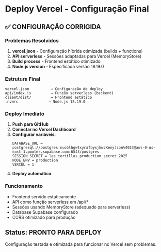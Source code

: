 # Deploy Vercel - Configuração Final

## ✅ CONFIGURAÇÃO CORRIGIDA

### Problemas Resolvidos
1. **vercel.json** - Configuração híbrida otimizada (builds + functions)
2. **API serverless** - Sessões adaptadas para Vercel (MemoryStore)
3. **Build process** - Frontend estático otimizado
4. **Node.js version** - Especificada versão 18.19.0

### Estrutura Final
```
vercel.json          → Configuração de deploy
api/index.js         → Função serverless (backend)
client/dist/         → Frontend estático
.nvmrc              → Node.js 18.19.0
```

### Deploy Imediato
1. **Push para GitHub**
2. **Conectar no Vercel Dashboard**
3. **Configurar variáveis**:
   ```
   DATABASE_URL = postgresql://postgres.nuoblhgwtxyrafbyxjkw:Kenylson%4023@aws-0-us-east-1.pooler.supabase.com:6543/postgres
   SESSION_SECRET = las_tortillas_production_secret_2025
   NODE_ENV = production
   VERCEL = 1
   ```
4. **Deploy automático**

### Funcionamento
- Frontend servido estaticamente
- API como função serverless em /api/*
- Sessões usando MemoryStore (adequado para serverless)
- Database Supabase configurado
- CORS otimizado para produção

## Status: PRONTO PARA DEPLOY
Configuração testada e otimizada para funcionar no Vercel sem problemas.
